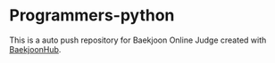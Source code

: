 # Programmers-python
This is a auto push repository for Baekjoon Online Judge created with [BaekjoonHub](https://github.com/BaekjoonHub/BaekjoonHub).
